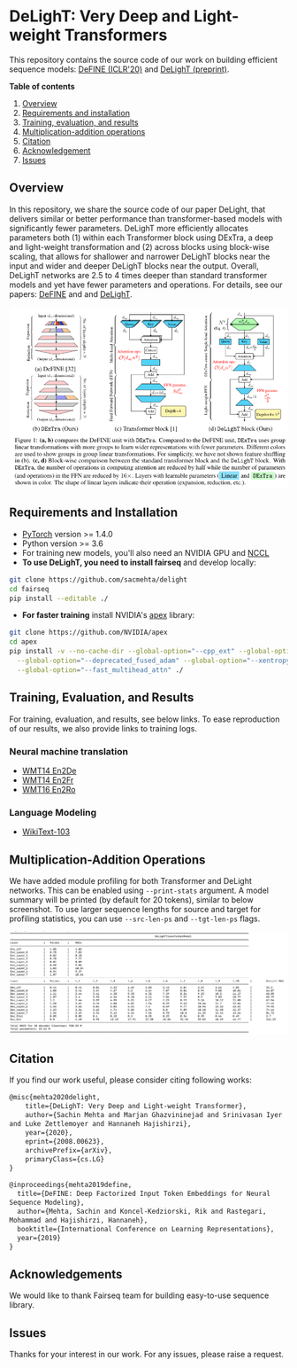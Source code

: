 # DeLighT: Very Deep and Light-weight Transformers

This repository contains the source code of our work on building efficient sequence models: [DeFINE (ICLR'20)](https://openreview.net/pdf?id=rJeXS04FPH) and [DeLighT (preprint)](https://arxiv.org/pdf/2008.00623.pdf).


**Table of contents**
 1. [Overview](#overview)
 2. [Requirements and installation](#requirements-and-installation)
 3. [Training, evaluation, and results](#training-evaluation-and-results)
 4. [Multiplication-addition operations](#multiplication-addition-operations)
 5. [Citation](#citation)
 6. [Acknowledgement](#acknowledgements)
 7. [Issues](#issues)
 

## Overview
In this repository, we share the source code of our paper DeLight, that delivers  similar or better performance than 
transformer-based models with significantly fewer parameters. DeLighT more efficiently allocates parameters both (1) 
within each Transformer block using DExTra, a deep and light-weight transformation and (2) across blocks using 
block-wise scaling, that allows for shallower and narrower DeLighT blocks near the input and wider and deeper 
DeLighT blocks near the output. Overall, DeLighT networks are 2.5 to 4 times deeper than standard transformer models 
and yet have fewer parameters and operations. For details, see our papers: [DeFINE](https://openreview.net/pdf?id=rJeXS04FPH) and 
and [DeLighT](https://arxiv.org/pdf/2008.00623.pdf).

![DeLighT unit](images/delight_unit.png)


## Requirements and Installation
* [PyTorch](http://pytorch.org/) version >= 1.4.0
* Python version >= 3.6
* For training new models, you'll also need an NVIDIA GPU and [NCCL](https://github.com/NVIDIA/nccl)
* **To use DeLighT, you need to install fairseq** and develop locally:
```bash
git clone https://github.com/sacmehta/delight
cd fairseq
pip install --editable ./
```
* **For faster training** install NVIDIA's [apex](https://github.com/NVIDIA/apex) library:
```bash
git clone https://github.com/NVIDIA/apex
cd apex
pip install -v --no-cache-dir --global-option="--cpp_ext" --global-option="--cuda_ext" \
  --global-option="--deprecated_fused_adam" --global-option="--xentropy" \
  --global-option="--fast_multihead_attn" ./
```

## Training, Evaluation, and Results

For training, evaluation, and results, see below links. To ease reproduction of our results, we also provide links to training logs.

### Neural machine translation

* [WMT14 En2De](readme_files/nmt/wmt14_en2de.md) 
* [WMT14 En2Fr](readme_files/nmt/wmt14_en2fr.md)
* [WMT16 En2Ro](readme_files/nmt/wmt16_en2ro.md)


### Language Modeling

* [WikiText-103](readme_files/lm/wikitext103.md)

## Multiplication-Addition Operations

We have added module profiling for both Transformer and DeLight networks. This can be enabled using `--print-stats` argument. A model summary will be printed (by default for 20 tokens), similar to below screenshot. 
 To use larger sequence lengths for source and target for profiling statistics, you can use `--src-len-ps` and `--tgt-len-ps` flags.

![Model statistics](images/model_summary.png)


## Citation
If you find our work useful, please consider citing following works:

``` 
@misc{mehta2020delight,
    title={DeLighT: Very Deep and Light-weight Transformer},
    author={Sachin Mehta and Marjan Ghazvininejad and Srinivasan Iyer and Luke Zettlemoyer and Hannaneh Hajishirzi},
    year={2020},
    eprint={2008.00623},
    archivePrefix={arXiv},
    primaryClass={cs.LG}
}
```

``` 
@inproceedings{mehta2019define,
  title={DeFINE: Deep Factorized Input Token Embeddings for Neural Sequence Modeling},
  author={Mehta, Sachin and Koncel-Kedziorski, Rik and Rastegari, Mohammad and Hajishirzi, Hannaneh},
  booktitle={International Conference on Learning Representations},
  year={2019}
}
```

## Acknowledgements

We would like to thank Fairseq team for building easy-to-use sequence library.

## Issues
Thanks for your interest in our work. For any issues, please raise a request.  